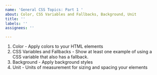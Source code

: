 ```yaml
---
name: 'General CSS Topics: Part 1 '
about: Color, CSS Variables and Fallbacks, Background, Unit
title: ''
labels: ''
assignees: ''

---
```


1. Color - Apply colors to your HTML elements
2. CSS Variables and Fallbacks - Show at least one example of using a CSS variable that also has a fallback. 
3. Background - Apply background styles
4. Unit - Units of measurement for sizing and spacing your elements
